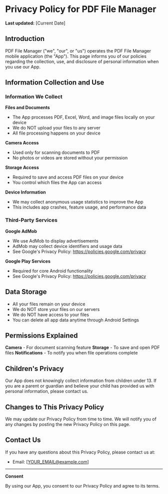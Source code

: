 # Privacy Policy for PDF File Manager

**Last updated:** [Current Date]

## Introduction

PDF File Manager ("we", "our", or "us") operates the PDF File Manager mobile application (the "App"). This page informs you of our policies regarding the collection, use, and disclosure of personal information when you use our App.

## Information Collection and Use

### Information We Collect

**Files and Documents**
- The App processes PDF, Excel, Word, and image files locally on your device
- We do NOT upload your files to any server
- All file processing happens on your device

**Camera Access**
- Used only for scanning documents to PDF
- No photos or videos are stored without your permission

**Storage Access**
- Required to save and access PDF files on your device
- You control which files the App can access

**Device Information**
- We may collect anonymous usage statistics to improve the App
- This includes app crashes, feature usage, and performance data

### Third-Party Services

**Google AdMob**
- We use AdMob to display advertisements
- AdMob may collect device identifiers and usage data
- See Google's Privacy Policy: https://policies.google.com/privacy

**Google Play Services**
- Required for core Android functionality
- See Google's Privacy Policy: https://policies.google.com/privacy

## Data Storage

- All your files remain on your device
- We do NOT store your files on our servers
- We do NOT have access to your files
- You can delete all app data anytime through Android Settings

## Permissions Explained

**Camera** - For document scanning feature
**Storage** - To save and open PDF files
**Notifications** - To notify you when file operations complete

## Children's Privacy

Our App does not knowingly collect information from children under 13. If you are a parent or guardian and believe your child has provided us with personal information, please contact us.

## Changes to This Privacy Policy

We may update our Privacy Policy from time to time. We will notify you of any changes by posting the new Privacy Policy on this page.

## Contact Us

If you have any questions about this Privacy Policy, please contact us at:
- Email: [YOUR_EMAIL@example.com]

---

**Consent**

By using our App, you consent to our Privacy Policy and agree to its terms.
